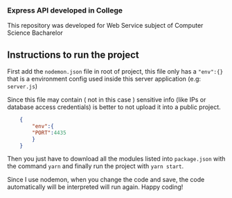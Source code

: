 ### Express API developed in College

This repository was developed for Web Service subject of Computer Science Bacharelor

## Instructions to run the project

First add the `nodemon.json` file in root of project, this file only has a `"env":{}` that is a environment config used inside this server application (e.g: `server.js`)

Since this file may contain ( not in this case ) sensitive info (like IPs or database access credentials) is better to not upload it into a public project.

```json
	{
		"env":{
		"PORT":4435
		}
	}
```

Then you just have to download all the modules listed into `package.json` with the command `yarn` and finally run the project with `yarn start`.

Since I use nodemon, when you change the code and save, the code automatically will be interpreted will run again. Happy coding!

